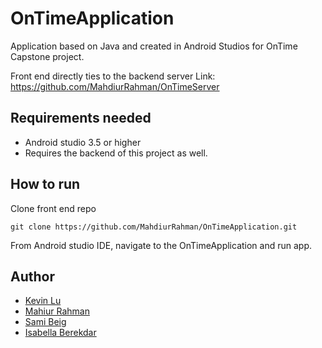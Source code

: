 # OnTimeApplication
Application based on Java and created in Android Studios for OnTime Capstone project.

Front end directly ties to the backend server 
Link: https://github.com/MahdiurRahman/OnTimeServer

## Requirements needed
- Android studio 3.5 or higher
- Requires the backend of this project as well.

## How to run 
Clone front end repo 

```
git clone https://github.com/MahdiurRahman/OnTimeApplication.git
```

From Android studio IDE, navigate to the OnTimeApplication and run app.

## Author
* [Kevin Lu](https://github.com/KevinLu19)
* [Mahiur Rahman](https://github.com/MahdiurRahman)
* [Sami Beig](https://github.com/SamiBeig)
* [Isabella Berekdar](https://github.com/isabellaberekdar) 
